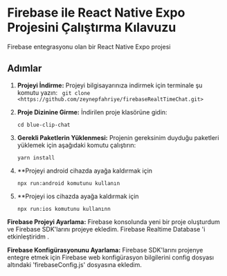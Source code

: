 # Firebase ile React Native Expo Projesini Çalıştırma Kılavuzu

Firebase entegrasyonu olan bir React Native Expo projesi

## Adımlar

1. **Projeyi İndirme:**
   Projeyi bilgisayarınıza indirmek için terminale şu komutu yazın:
  ``` git clone <https://github.com/zeynepfahriye/firebaseRealtTimeChat.git>```


 2. **Proje Dizinine Girme:**
İndirilen proje klasörüne gidin:

    ```cd blue-clip-chat```

3. **Gerekli Paketlerin Yüklenmesi:**
Projenin gereksinim duyduğu paketleri yüklemek için aşağıdaki komutu çalıştırın:

    ```yarn install```

4. **Projeyi android cihazda ayağa kaldırmak için

   ```npx run:android komutunu kullanın```

5. **Projeyi ios cihazda ayağa kaldırmak için

    ```npx run:ios komutunu kullanınn```


 **Firebase Projeyi Ayarlama:**
Firebase konsolunda yeni bir proje oluşturdum ve Firebase SDK'larını projeye ekledim. Firebase Realtime Database 'i etkinleştiridm .

 **Firebase Konfigürasyonunu Ayarlama:**
Firebase SDK'larını projenye entegre etmek için Firebase web konfigürasyon bilgilerini config dosyası altındaki 'firebaseConfig.js' dosyasına ekledim. 


 
